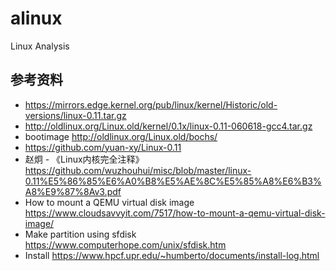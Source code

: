 # alinux
Linux Analysis

## 参考资料

- <https://mirrors.edge.kernel.org/pub/linux/kernel/Historic/old-versions/linux-0.11.tar.gz>
- <http://oldlinux.org/Linux.old/kernel/0.1x/linux-0.11-060618-gcc4.tar.gz>
- bootimage
    <http://oldlinux.org/Linux.old/bochs/>
- <https://github.com/yuan-xy/Linux-0.11>
- 赵炯 - 《Linux内核完全注释》
    <https://github.com/wuzhouhui/misc/blob/master/linux-0.11%E5%86%85%E6%A0%B8%E5%AE%8C%E5%85%A8%E6%B3%A8%E9%87%8Av3.pdf>
- How to mount a QEMU virtual disk image
    <https://www.cloudsavvyit.com/7517/how-to-mount-a-qemu-virtual-disk-image/>
- Make partition using sfdisk
    <https://www.computerhope.com/unix/sfdisk.htm>
- Install
    <https://www.hpcf.upr.edu/~humberto/documents/install-log.html>
